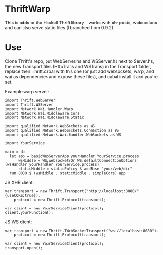 # ThriftWarp

This is adds to the Haskell Thrift library - works with xhr posts, websockets and can also serve static files (I branched from 0.9.2).

# Use

Clone Thrift's repo, put WebServer.hs and WSServer.hs next to Server.hs, the new Transport files (HttpTrans and WSTrans) in the Transport folder, replace their Thrift.cabal with this one (or just add websockets, warp, and wai as dependencies and expose these files), and cabal install it and you're set.

Example warp server:

    import Thrift.WebServer
    import Thrift.WSServer
    import Network.Wai.Handler.Warp
    import Network.Wai.Middleware.Cors
    import Network.Wai.Middleware.Static

    import qualified Network.WebSockets as WS
    import qualified Network.WebSockets.Connection as WS
    import qualified Network.Wai.Handler.WebSockets as WS

    import YourService

    main = do
      let app = basicWebServerApp yourHandler YourService.process
          wsMiddle = WS.websocketsOr WS.defaultConnectionOptions (wsHandler yourHandler YourService.process)
          staticMiddle = staticPolicy $ addBase "your/web/dir"
      run 8080 $ (wsMiddle . staticMiddle . simpleCors) app

JS XHR client:

    var transport = new Thrift.Transport("http://localhost:8080/",{useCORS:true}),
        protocol = new Thrift.Protocol(transport);

    var client = new YourServiceClient(protocol);
    client.yourFunction();

JS WS client:

    var transport = new Thrift.TWebSocketTransport("ws://localhost:8080"),
        protocol = new Thrift.Protocol(transport);

    var client = new YourServiceClient(protocol);
    transport.open();
